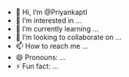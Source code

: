 - 👋 Hi, I’m @Priyankaptl
- 👀 I’m interested in ...
- 🌱 I’m currently learning ...
- 💞️ I’m looking to collaborate on ...
- 📫 How to reach me ...
- 😄 Pronouns: ...
- ⚡ Fun fact: ...

<!---
Priyankaptl/Priyanggkaptl is a ✨ special ✨ repository because its `README.md` (this file) appears on your GitHub profile.
You can click the Preview link to take a look at your changes.
--->
